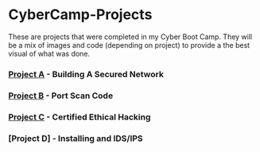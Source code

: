 # CyberCamp-Projects
These are projects that were completed in my Cyber Boot Camp. They will be a mix of images and code (depending on project) to provide a the best visual of what was done.

### [Project A](https://github.com/jwinters35/CyberCamp-Projects/tree/main/project%20A) - Building A Secured Network

### [Project B](https://github.com/jwinters35/CyberCamp-Projects/tree/main/Project%20B) - Port Scan Code

### [Project C](https://github.com/jwinters35/CyberCamp-Projects/blob/main/Project%20C.pdf) - Certified Ethical Hacking

### [Project D] - Installing and IDS/IPS
